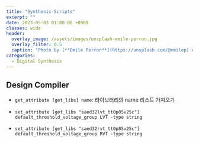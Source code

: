 ```yaml
---
title: "Synthesis Scripts"
excerpt: ""
date: 2023-05-03 01:00:00 +0900
classes: wide
header:
  overlay_image: /assets/images/unsplash-emile-perron.jpg
  overlay_filter: 0.5
  caption: "Photo by [**Emile Perron**](https://unsplash.com/@emilep) on [**Unsplash**](https://unsplash.com/)"
categories:
  - Digital Synthesis
---
```


## Design Compiler

- `get_attribute [get_libs] name`: 라이브러리의 name 리스트 가져오기

- `set_attribute [get_libs "saed32lvt_tt0p85v25c"] default_threshold_voltage_group LVT -type string`
- `set_attribute [get_libs "saed32rvt_tt0p85v25c"] default_threshold_voltage_group RVT -type string`